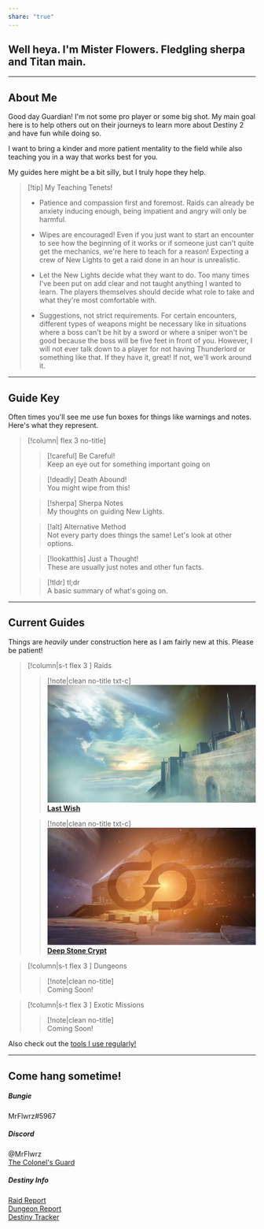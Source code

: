 ```yaml
---  
share: "true"  
---  
```

  
## Well heya. I'm Mister Flowers. Fledgling sherpa and Titan main.  
  
----  
  
## About Me  
  
Good day Guardian! I'm not some pro player or some big shot. My main goal here is to help others out on their journeys to learn more about Destiny 2 and have fun while doing so.  
  
I want to bring a kinder and more patient mentality to the field while also teaching you in a way that works best for you.  
  
My guides here might be a bit silly, but I truly hope they help.  
  
> [!tip] My Teaching Tenets!  
>  
> - Patience and compassion first and foremost. Raids can already be anxiety inducing enough, being impatient and angry will only be harmful.  
>  
>  
> - Wipes are encouraged! Even if you just want to start an encounter to see how the beginning of it works or if someone just can't quite get the mechanics, we're here to teach for a reason! Expecting a crew of New Lights to get a raid done in an hour is unrealistic.  
>  
>  
> - Let the New Lights decide what they want to do. Too many times I've been put on add clear and not taught anything I wanted to learn. The players themselves should decide what role to take and what they're most comfortable with.  
>  
>  
> - Suggestions, not strict requirements. For certain encounters, different types of weapons might be necessary like in situations where a boss can't be hit by a sword or where a sniper won't be good because the boss will be five feet in front of you. However, I will not ever talk down to a player for not having Thunderlord or something like that. If they have it, great! If not, we'll work around it.  
  
---  
  
## Guide Key  
  
Often times you'll see me use fun boxes for things like warnings and notes. Here's what they represent.  
  
> [!column| flex 3 no-title]  
>  
> > [!careful] Be Careful!  
> > Keep an eye out for something important going on  
>  
> > [!deadly] Death Abound!  
> > You might wipe from this!  
>  
> > [!sherpa] Sherpa Notes  
> > My thoughts on guiding New Lights.  
>  
> > [!alt] Alternative Method  
> > Not every party does things the same! Let's look at other options.  
>  
> > [!lookatthis] Just a Thought!  
> > These are usually just notes and other fun facts.  
>  
> > [!tldr] tl;dr  
> > A basic summary of what's going on.  
  
----  
  
## Current Guides  
  
Things are *heavily* under construction here as I am fairly new at this. Please be patient!  
  
> [!column|s-t flex 3 ] Raids  
>  
> > [!note|clean no-title txt-c]  
> > ![sban hsmall ws-med](./assets/img/LW_Banner.webp)  
> > **[Last Wish](./Raids/Last%20Wish/0%20-%20Intro%20to%20Last%20Wish.md)**  
>  
> > [!note|clean no-title txt-c]  
> > ![sban hsmall ws-med](./assets/img/DSC_banner.webp)  
> > **[Deep Stone Crypt](./Raids/Deep%20Stone%20Crypt/0.%20Intro%20to%20Deep%20Stone%20Crypt.md)**  
  
> [!column|s-t flex 3 ] Dungeons  
>  
> > [!note|clean no-title]  
> > Coming Soon!  
  
> [!column|s-t flex 3 ] Exotic Missions  
>  
> > [!note|clean no-title]  
> > Coming Soon!  
  
Also check out the [tools I use regularly!](Useful%20tools.md)  
  
---  
  
## Come hang sometime!  
  
##### Bungie  
  
 MrFlwrz#5967  
  
##### Discord  
  
@MrFlwrz  
 [The Colonel's Guard](https://discord.com/invite/SJujZm2WDw)  
  
##### Destiny Info  
  
[Raid Report](https://raid.report/pc/4611686018491494988)  
[Dungeon Report](https://dungeon.report/pc/4611686018491494988)  
[Destiny Tracker](https://destinytracker.com/destiny-2/profile/bungie/4611686018491494988/overview)  
